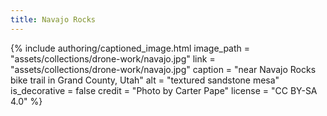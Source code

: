 ```yaml
---
title: Navajo Rocks
---
```


{% include authoring/captioned_image.html
    image_path = "assets/collections/drone-work/navajo.jpg"
    link = "assets/collections/drone-work/navajo.jpg"
    caption = "near Navajo Rocks bike trail in Grand County, Utah"
    alt = "textured sandstone mesa"
    is_decorative = false
    credit = "Photo by Carter Pape"
    license = "CC BY-SA 4.0"
%}

